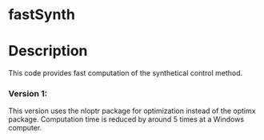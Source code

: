 # fastSynth

# Description  
This code provides fast computation of the synthetical control method.  

### Version 1:
This version uses the nloptr package for optimization instead of the optimx package. Computation time is reduced by around 5 times at a Windows computer.   

